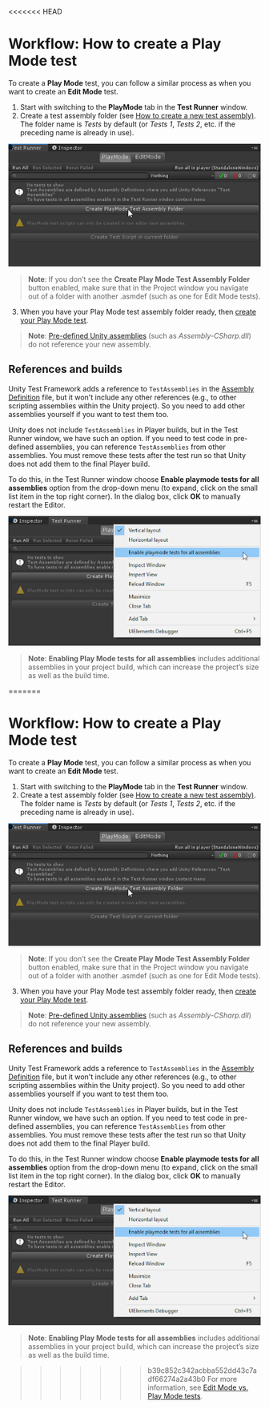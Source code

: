 <<<<<<< HEAD
# Workflow: How to create a Play Mode test 

To create a **Play Mode** test, you can follow a similar process as when you want to create an **Edit Mode** test. 

1. Start with switching to the **PlayMode** tab in the **Test Runner** window.
2. Create a test assembly folder (see [How to create a new test assembly)](./workflow-create-test-assembly.md). The folder name is *Tests* by default (or *Tests 1*, *Tests 2*, etc. if the preceding name is already in use). 

![PlayMode tab](./images/playmode-tab.png)

> **Note**: If you don’t see the **Create Play Mode Test Assembly Folder** button enabled, make sure that in the Project window you navigate out of a folder with another .asmdef (such as one for Edit Mode tests). 

3. When you have your Play Mode test assembly folder ready, then [create your Play Mode test](./workflow-create-test.md). 

> **Note**: [Pre-defined Unity assemblies](https://docs.unity3d.com/Manual/ScriptCompileOrderFolders.html) (such as _Assembly-CSharp.dll_) do not reference your new assembly. 

## References and builds

Unity Test Framework adds a reference to `TestAssemblies` in the [Assembly Definition](https://docs.unity3d.com/Manual/ScriptCompilationAssemblyDefinitionFiles.html) file, but it won't include any other references (e.g., to other scripting assemblies within the Unity project). So you need to add other assemblies yourself if you want to test them too.

Unity does not include `TestAssemblies` in Player builds, but in the Test Runner window, we have such an option. If you need to test code in pre-defined assemblies, you can reference `TestAssemblies` from other assemblies. You must remove these tests after the test run so that Unity does not add them to the final Player build.

To do this, in the Test Runner window choose **Enable playmode tests for all assemblies** option from the drop-down menu (to expand, click on the small list item in the top right corner). In the dialog box, click **OK** to manually restart the Editor.

![Enable Play Mode tests for all assemblies](./images/playmode-enable-all.png)

> **Note**: **Enabling Play Mode tests for all assemblies** includes additional assemblies in your project build, which can increase the project’s size as well as the build time.

=======
# Workflow: How to create a Play Mode test 

To create a **Play Mode** test, you can follow a similar process as when you want to create an **Edit Mode** test. 

1. Start with switching to the **PlayMode** tab in the **Test Runner** window.
2. Create a test assembly folder (see [How to create a new test assembly)](./workflow-create-test-assembly.md). The folder name is *Tests* by default (or *Tests 1*, *Tests 2*, etc. if the preceding name is already in use). 

![PlayMode tab](./images/playmode-tab.png)

> **Note**: If you don’t see the **Create Play Mode Test Assembly Folder** button enabled, make sure that in the Project window you navigate out of a folder with another .asmdef (such as one for Edit Mode tests). 

3. When you have your Play Mode test assembly folder ready, then [create your Play Mode test](./workflow-create-test.md). 

> **Note**: [Pre-defined Unity assemblies](https://docs.unity3d.com/Manual/ScriptCompileOrderFolders.html) (such as _Assembly-CSharp.dll_) do not reference your new assembly. 

## References and builds

Unity Test Framework adds a reference to `TestAssemblies` in the [Assembly Definition](https://docs.unity3d.com/Manual/ScriptCompilationAssemblyDefinitionFiles.html) file, but it won't include any other references (e.g., to other scripting assemblies within the Unity project). So you need to add other assemblies yourself if you want to test them too.

Unity does not include `TestAssemblies` in Player builds, but in the Test Runner window, we have such an option. If you need to test code in pre-defined assemblies, you can reference `TestAssemblies` from other assemblies. You must remove these tests after the test run so that Unity does not add them to the final Player build.

To do this, in the Test Runner window choose **Enable playmode tests for all assemblies** option from the drop-down menu (to expand, click on the small list item in the top right corner). In the dialog box, click **OK** to manually restart the Editor.

![Enable Play Mode tests for all assemblies](./images/playmode-enable-all.png)

> **Note**: **Enabling Play Mode tests for all assemblies** includes additional assemblies in your project build, which can increase the project’s size as well as the build time.

>>>>>>> b39c852c342acbba552dd43c7adf66274a2a43b0
For more information, see [Edit Mode vs. Play Mode tests](./edit-mode-vs-play-mode-tests.md).